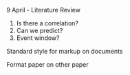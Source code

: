 9 April - Literature Review

1. Is there a correlation?
2. Can we predict?
3. Event window?

Standard style for markup on documents

Format paper on other paper
